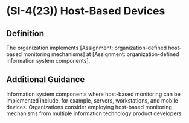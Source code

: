 
# (SI-4(23)) Host-Based Devices

## Definition

The organization implements [Assignment: organization-defined host-based monitoring mechanisms] at [Assignment: organization-defined information system components].

## Additional Guidance

Information system components where host-based monitoring can be implemented include, for example, servers, workstations, and mobile devices. Organizations consider employing host-based monitoring mechanisms from multiple information technology product developers.
